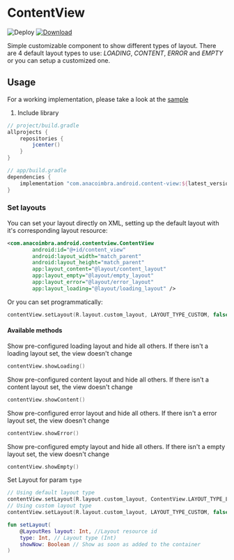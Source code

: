 # ContentView

![Deploy](https://github.com/anacoimbrag/content-view/workflows/Github%20Packages/badge.svg)
[ ![Download](https://api.bintray.com/packages/anacoimbrag/content-view/content-view/images/download.svg) ](https://bintray.com/anacoimbrag/content-view/content-view/_latestVersion)

Simple customizable component to show different types of layout. There are 4 default layout types 
to use: *LOADING*, *CONTENT*, *ERROR* and *EMPTY* or you can setup a customized one.

## Usage

For a working implementation, please take a look at the [sample](https://github.com/anacoimbrag/content-view/tree/master/sample)

1. Include library
```groovy
// project/build.gradle
allprojects {
    repositories {
        jcenter()
    }
}
```

```groovy
// app/build.gradle
dependencies {
    implementation "com.anacoimbra.android.content-view:${latest_version}"
}
```

### Set layouts
You can set your layout directly on XML, setting up the default layout with it's corresponding layout resource:
```xml
<com.anacoimbra.android.contentview.ContentView
        android:id="@+id/content_view"
        android:layout_width="match_parent"
        android:layout_height="match_parent"
        app:layout_content="@layout/content_layout"
        app:layout_empty="@layout/empty_layout"
        app:layout_error="@layout/error_layout"
        app:layout_loading="@layout/loading_layout" />
``` 

Or you can set programmatically:

```kotlin
contentView.setLayout(R.layout.custom_layout, LAYOUT_TYPE_CUSTOM, false)
```

#### Available methods

Show pre-configured loading layout and hide all others. If there isn't a loading layout set, the view doesn't change
```kotlin
contentView.showLoading()
```

Show pre-configured content layout and hide all others. If there isn't a content layout set, the view doesn't change
```kotlin
contentView.showContent()
```

Show pre-configured error layout and hide all others. If there isn't a error layout set, the view doesn't change
```kotlin
contentView.showError()
```

Show pre-configured empty layout and hide all others. If there isn't a empty layout set, the view doesn't change
```kotlin
contentView.showEmpty()
```

Set Layout for param `type`
```kotlin
// Using default layout type
contentView.setLayout(R.layout.custom_layout, ContentView.LAYOUT_TYPE_LOADING)
// Using custom layout type
contentView.setLayout(R.layout.custom_layout, LAYOUT_TYPE_CUSTOM, false)

fun setLayout(
    @LayoutRes layout: Int, //Layout resource id
    type: Int, // Layout type (Int)
    showNow: Boolean // Show as soon as added to the container
)
```